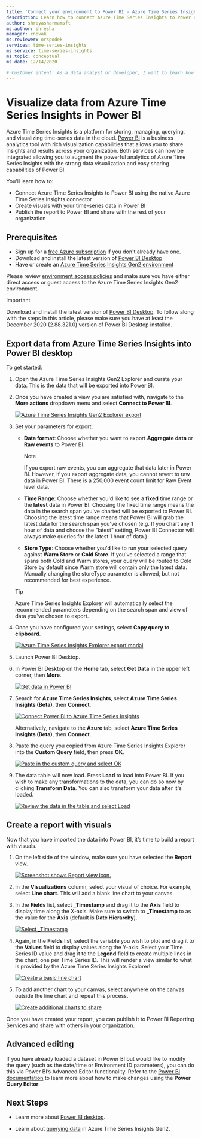 ```yaml
---
title: 'Connect your environment to Power BI - Azure Time Series Insights | Microsoft Docs'
description: Learn how to connect Azure Time Series Insights to Power BI to share, chart, and display data across your organization.
author: shreyasharmamsft
ms.author: shresha
manager: cnovak
ms.reviewer: orspodek
services: time-series-insights
ms.service: time-series-insights
ms.topic: conceptual
ms.date: 12/14/2020

# Customer intent: As a data analyst or developer, I want to learn how to connect Azure Time Series Insights to Power BI to share and display data.
---
```


# Visualize data from Azure Time Series Insights in Power BI

Azure Time Series Insights is a platform for storing, managing, querying, and visualizing time-series data in the cloud. [Power BI](https://powerbi.microsoft.com) is a business analytics tool with rich visualization capabilities that allows you to share insights and results across your organization. Both services can now be integrated allowing you to augment the powerful analytics of Azure Time Series Insights with the strong data visualization and easy sharing capabilities of Power BI.

You'll learn how to:

* Connect Azure Time Series Insights to Power BI using the native Azure Time Series Insights connector
* Create visuals with your time-series data in Power BI
* Publish the report to Power BI and share with the rest of your organization

## Prerequisites

* Sign up for a [free Azure subscription](https://azure.microsoft.com/free/) if you don't already have one.
* Download and install the latest version of [Power BI Desktop](https://powerbi.microsoft.com/downloads/)
* Have or create an [Azure Time Series Insights Gen2 environment](./how-to-provision-manage.md)

Please review [environment access policies](./concepts-access-policies.md) and make sure you have either direct access or guest access to the Azure Time Series Insights Gen2 environment.

> [!IMPORTANT]
> Download and install the latest version of [Power BI Desktop](https://powerbi.microsoft.com/downloads/). To follow along with the steps in this article, please make sure you have at least the December 2020 (2.88.321.0) version of Power BI Desktop installed.

## Export data from Azure Time Series Insights into Power BI desktop

To get started:

1. Open the Azure Time Series Insights Gen2 Explorer and curate your data. This is the data that will be exported into Power BI.
1. Once you have created a view you are satisfied with, navigate to the **More actions** dropdown menu and select **Connect to Power BI**.

    [![Azure Time Series Insights Gen2 Explorer export](media/how-to-connect-power-bi/export-from-explorer.jpg)](media/how-to-connect-power-bi/export-from-explorer.jpg#lightbox)

1. Set your parameters for export:

   * **Data format**: Choose whether you want to export **Aggregate data** or **Raw events** to Power BI.

       > [!NOTE]
       > If you export raw events, you can aggregate that data later in Power BI. However, if you export aggregate data, you cannot revert to raw data in Power BI. There is a 250,000 event count limit for Raw Event level data.

   * **Time Range**: Choose whether you'd like to see a **fixed** time range or the **latest** data in Power BI. Choosing the fixed time range means the data in the search span you've charted will be exported to Power BI. Choosing the latest time range means that Power BI will grab the latest data for the search span you've chosen (e.g. If you chart any 1 hour of data and choose the "latest" setting, Power BI Connector will always make queries for the latest 1 hour of data.)

   * **Store Type**: Choose whether you'd like to run your selected query against **Warm Store** or **Cold Store**. If you've selected a range that spans both Cold and Warm stores, your query will be routed to Cold Store by default since Warm store will contain only the latest data. Manually changing the storeType parameter is allowed, but not recommended for best experience.

    > [!TIP]
    > Azure Time Series Insights Explorer will automatically select the recommended parameters depending on the search span and view of data you've chosen to export.

1. Once you have configured your settings, select **Copy query to clipboard**.

    [![Azure Time Series Insights Explorer export modal](media/how-to-connect-power-bi/choose-explorer-parameters.jpg)](media/how-to-connect-power-bi/choose-explorer-parameters.jpg#lightbox)

1. Launch Power BI Desktop.

1. In Power BI Desktop on the **Home** tab, select **Get Data** in the upper left corner, then **More**.

    [![Get data in Power BI](media/how-to-connect-power-bi/get-data-power-bi.jpg)](media/how-to-connect-power-bi/get-data-power-bi.jpg#lightbox)

1. Search for **Azure Time Series Insights**, select **Azure Time Series Insights (Beta)**, then **Connect**.

    [![Connect Power BI to Azure Time Series Insights](media/how-to-connect-power-bi/select-tsi-connector.jpg)](media/how-to-connect-power-bi/select-tsi-connector.jpg#lightbox)

    Alternatively, navigate to the **Azure** tab, select **Azure Time Series Insights (Beta)**, then **Connect**.

1. Paste the query you copied from Azure Time Series Insights Explorer into the **Custom Query** field, then press **OK**.

    [![Paste in the custom query and select OK](media/how-to-connect-power-bi/custom-query-load.png)](media/how-to-connect-power-bi/custom-query-load.png#lightbox)

1. The data table will now load. Press **Load** to load into Power BI. If you wish to make any transformations to the data, you can do so now by clicking **Transform Data**. You can also transform your data after it's loaded.

    [![Review the data in the table and select Load](media/how-to-connect-power-bi/review-the-loaded-data-table.png)](media/how-to-connect-power-bi/review-the-loaded-data-table.png#lightbox)

## Create a report with visuals

Now that you have imported the data into Power BI, it’s time to build a report with visuals.

1. On the left side of the window, make sure you have selected the **Report** view.

   [![Screenshot shows Report view icon.](media/how-to-connect-power-bi/select-the-report-view.png)](media/how-to-connect-power-bi/select-the-report-view.png#lightbox)

1. In the **Visualizations** column, select your visual of choice. For example, select **Line chart**. This will add a blank line chart to your canvas.

1. In the **Fields** list, select **_Timestamp** and drag it to the **Axis** field to display time along the X-axis. Make sure to switch to **_Timestamp** to as the value for the **Axis** (default is **Date Hierarchy**).

   [![Select _Timestamp](media/how-to-connect-power-bi/select-timestamp.png)](media/how-to-connect-power-bi/select-timestamp.png#lightbox)

1. Again, in the **Fields** list, select the variable you wish to plot and drag it to the **Values** field to display values along the Y-axis. Select your Time Series ID value and drag it to the **Legend** field to create multiple lines in the chart, one per Time Series ID. This will render a view similar to what is provided by the Azure Time Series Insights Explorer!

   [![Create a basic line chart](media/how-to-connect-power-bi/power-bi-line-chart.png)](media/how-to-connect-power-bi/power-bi-line-chart.png#lightbox)

1. To add another chart to your canvas, select anywhere on the canvas outside the line chart and repeat this process.

   [![Create additional charts to share](media/how-to-connect-power-bi/power-bi-additional-charts.png)](media/how-to-connect-power-bi/power-bi-additional-charts.png#lightbox)

Once you have created your report, you can publish it to Power BI Reporting Services and share with others in your organization.

## Advanced editing

If you have already loaded a dataset in Power BI but would like to modify the query (such as the date/time or Environment ID parameters), you can do this via Power BI’s Advanced Editor functionality. Refer to the [Power BI documentation](/power-bi/desktop-query-overview) to learn more about how to make changes using the **Power Query Editor**.

## Next Steps

* Learn more about [Power BI desktop](/power-bi/desktop-query-overview).

* Learn about [querying data](concepts-query-overview.md) in Azure Time Series Insights Gen2.
